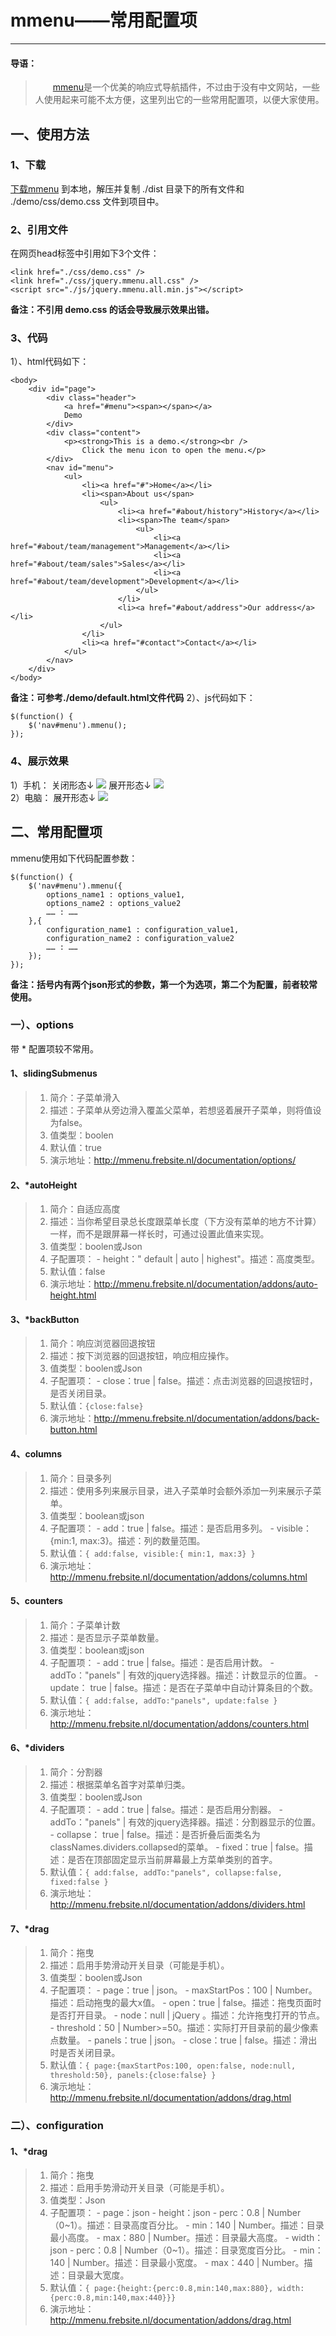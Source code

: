# mmenu——常用配置项 #
----------
#### 导语：
>　　[mmenu](http://mmenu.frebsite.nl/)是一个优美的响应式导航插件，不过由于没有中文网站，一些人使用起来可能不太方便，这里列出它的一些常用配置项，以便大家使用。

## 一、使用方法 
### 1、下载
[下载mmenu](http://mmenu.frebsite.nl/download.html) 到本地，解压并复制 ./dist 目录下的所有文件和 ./demo/css/demo.css 文件到项目中。
### 2、引用文件
在网页head标签中引用如下3个文件：  

    <link href="./css/demo.css" />
    <link href="./css/jquery.mmenu.all.css" />
    <script src="./js/jquery.mmenu.all.min.js"></script>


**备注：不引用 demo.css 的话会导致展示效果出错。**

### 3、代码
1）、html代码如下：

    <body>
		<div id="page">
			<div class="header">
				<a href="#menu"><span></span></a>
				Demo
			</div>
			<div class="content">
				<p><strong>This is a demo.</strong><br />
					Click the menu icon to open the menu.</p>
			</div>
			<nav id="menu">
				<ul>
					<li><a href="#">Home</a></li>
					<li><span>About us</span>
						<ul>
							<li><a href="#about/history">History</a></li>
							<li><span>The team</span>
								<ul>
									<li><a href="#about/team/management">Management</a></li>
									<li><a href="#about/team/sales">Sales</a></li>
									<li><a href="#about/team/development">Development</a></li>
								</ul>
							</li>
							<li><a href="#about/address">Our address</a></li>
						</ul>
					</li>
					<li><a href="#contact">Contact</a></li>
				</ul>
			</nav>
		</div>
    </body>

**备注：可参考./demo/default.html文件代码**
2）、js代码如下：

    $(function() {
		$('nav#menu').mmenu();
	});

### 4、展示效果
1）手机：
关闭形态↓
![](http://i.imgur.com/zbueDL4.png)
展开形态↓
![](http://i.imgur.com/Rb4AelR.png)  
2）电脑：
展开形态↓
![](http://i.imgur.com/bzQyfgu.png)

## 二、常用配置项
mmenu使用如下代码配置参数： 

    $(function() {
		$('nav#menu').mmenu({
            options_name1 : options_value1,
            options_name2 : options_value2
            …… : ……
        },{
            configuration_name1 : configuration_value1,
            configuration_name2 : configuration_value2
            …… : ……
        });
	});  
**备注：括号内有两个json形式的参数，第一个为选项，第二个为配置，前者较常使用。**

### 一）、options
带 * 配置项较不常用。
#### 1、slidingSubmenus
>1. 简介：子菜单滑入
>2. 描述：子菜单从旁边滑入覆盖父菜单，若想竖着展开子菜单，则将值设为false。
>3. 值类型：boolen
>4. 默认值：true
>5. 演示地址：http://mmenu.frebsite.nl/documentation/options/  

#### 2、*autoHeight
>1. 简介：自适应高度
>2. 描述：当你希望目录总长度跟菜单长度（下方没有菜单的地方不计算）一样，而不是跟屏幕一样长时，可通过设置此值来实现。
>3. 值类型：boolen或Json 
>4. 子配置项：
    - height：" default | auto | highest"。描述：高度类型。
>5. 默认值：false
>6. 演示地址：http://mmenu.frebsite.nl/documentation/addons/auto-height.html 

#### 3、*backButton
>1. 简介：响应浏览器回退按钮
>2. 描述：按下浏览器的回退按钮，响应相应操作。
>3. 值类型：boolen或Json 
>4. 子配置项：
    - close：true | false。描述：点击浏览器的回退按钮时，是否关闭目录。
>5. 默认值：`{close:false}`
>6. 演示地址：http://mmenu.frebsite.nl/documentation/addons/back-button.html  

#### 4、columns
>1. 简介：目录多列
>2. 描述：使用多列来展示目录，进入子菜单时会额外添加一列来展示子菜单。
>3. 值类型：boolean或json 
>4. 子配置项：
    - add：true | false。描述：是否启用多列。
    - visible：{min:1, max:3}。描述：列的数量范围。
>5. 默认值：`{ add:false, visible:{ min:1, max:3} }`
>6. 演示地址：http://mmenu.frebsite.nl/documentation/addons/columns.html 

#### 5、counters
>1. 简介：子菜单计数
>2. 描述：是否显示子菜单数量。
>3. 值类型：boolean或json 
>4. 子配置项：
    - add：true | false。描述：是否启用计数。
    - addTo："panels" | 有效的jquery选择器。描述：计数显示的位置。
    - update： true | false。描述：是否在子菜单中自动计算条目的个数。
>5. 默认值：`{ add:false, addTo:"panels", update:false }`
>6. 演示地址：http://mmenu.frebsite.nl/documentation/addons/counters.html 

#### 6、*dividers
>1. 简介：分割器
>2. 描述：根据菜单名首字对菜单归类。
>3. 值类型：boolen或Json 
>4. 子配置项：
    - add：true | false。描述：是否启用分割器。
    - addTo："panels" | 有效的jquery选择器。描述：分割器显示的位置。
    - collapse： true | false。描述：是否折叠后面类名为classNames.dividers.collapsed的菜单。
    - fixed：true | false。描述：是否在顶部固定显示当前屏幕最上方菜单类别的首字。
>5. 默认值：`{ add:false, addTo:"panels", collapse:false, fixed:false }`
>6. 演示地址：http://mmenu.frebsite.nl/documentation/addons/dividers.html 

#### 7、*drag
>1. 简介：拖曳
>2. 描述：启用手势滑动开关目录（可能是手机）。
>3. 值类型：boolen或Json 
>4. 子配置项：
    - page：true | json。
        - maxStartPos：100 | Number。描述：启动拖曳的最大x值。
        - open：true | false。描述：拖曳页面时是否打开目录。
        - node：null | jQuery 。描述：允许拖曳打开的节点。
        - threshold：50 | Number>=50。描述：实际打开目录前的最少像素点数量。
    - panels：true | json。
        - close：true | false。描述：滑出时是否关闭目录。
>5. 默认值：`{ page:{maxStartPos:100, open:false, node:null, threshold:50}, panels:{close:false} }`
>6. 演示地址：http://mmenu.frebsite.nl/documentation/addons/drag.html 

 

### 二）、configuration
#### 1、*drag
>1. 简介：拖曳
>2. 描述：启用手势滑动开关目录（可能是手机）。
>3. 值类型：Json 
>4. 子配置项：
    - page：json
        - height：json
            - perc：0.8 | Number（0~1）。描述：目录高度百分比。
            - min：140 | Number。描述：目录最小高度。
            - max：880 | Number。描述：目录最大高度。
        - width：json
            - perc：0.8 | Number（0~1）。描述：目录宽度百分比。
            - min：140 | Number。描述：目录最小宽度。
            - max：440 | Number。描述：目录最大宽度。
>5. 默认值：`{ page:{height:{perc:0.8,min:140,max:880}, width:{perc:0.8,min:140,max:440}}}`
>6. 演示地址：http://mmenu.frebsite.nl/documentation/addons/drag.html 